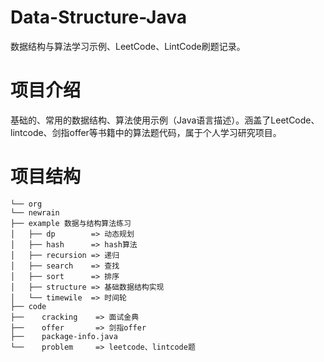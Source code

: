 # Data-Structure-Java
数据结构与算法学习示例、LeetCode、LintCode刷题记录。

# 项目介绍
基础的、常用的数据结构、算法使用示例（Java语言描述）。涵盖了LeetCode、lintcode、剑指offer等书籍中的算法题代码，属于个人学习研究项目。

# 项目结构
    └── org
    └── newrain
    ├── example 数据与结构算法练习
    │   ├── dp        => 动态规划
    │   ├── hash      => hash算法
    │   ├── recursion => 递归
    │   ├── search    => 查找
    │   ├── sort      => 排序
    │   ├── structure => 基础数据结构实现
    │   └── timewile  => 时间轮
    ├── code
    ├──    cracking    => 面试金典
    ├──    offer       => 剑指offer
    ├──    package-info.java
    └──    problem     => leetcode、lintcode题